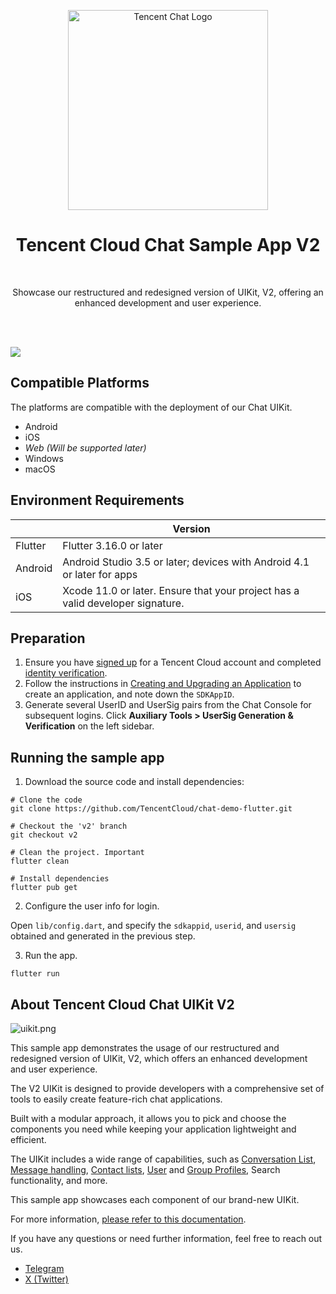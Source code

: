 <p align="center">
  <a href="https://www.tencentcloud.com/products/im?from=pub">
    <img src="https://qcloudimg.tencent-cloud.cn/raw/429a2f58678a1f5b150c6ae04aa0b569.png" width="320px" alt="Tencent Chat Logo" />
  </a>
</p>

<h1 align="center">Tencent Cloud Chat Sample App V2</h1>

<br>

<p align="center">
  Showcase our restructured and redesigned version of UIKit, V2, offering an enhanced development and user experience.
</p>

<br>

<br>

![](https://qcloudimg.tencent-cloud.cn/raw/193ec650f17da6bb33edf5df5d978091.png)

## Compatible Platforms

The platforms are compatible with the deployment of our Chat UIKit.

- Android
- iOS
- _Web (Will be supported later)_
- Windows
- macOS

## Environment Requirements

|   | Version                                                                        |
|---------|--------------------------------------------------------------------------------|
| Flutter | Flutter 3.16.0 or later                                                        |
| Android | Android Studio 3.5 or later; devices with Android 4.1 or later for apps        |
| iOS | Xcode 11.0 or later. Ensure that your project has a valid developer signature. |

## Preparation

1. Ensure you have [signed up](https://intl.cloud.tencent.com/document/product/378/17985) for a Tencent Cloud account and completed [identity verification](https://intl.cloud.tencent.com/document/product/378/3629).
2. Follow the instructions in [Creating and Upgrading an Application](https://intl.cloud.tencent.com/document/product/1047/34577) to create an application, and note down the `SDKAppID`.
3. Generate several UserID and UserSig pairs from the Chat Console for subsequent logins. Click **Auxiliary Tools > UserSig Generation & Verification** on the left sidebar.

## Running the sample app

1. Download the source code and install dependencies:

```shell
# Clone the code
git clone https://github.com/TencentCloud/chat-demo-flutter.git

# Checkout the 'v2' branch
git checkout v2

# Clean the project. Important
flutter clean

# Install dependencies
flutter pub get
```

2. Configure the user info for login.

Open `lib/config.dart`, and specify the `sdkappid`, `userid`, and `usersig` obtained and generated in the previous step.

3. Run the app.

```shell
flutter run
```

## About Tencent Cloud Chat UIKit V2

![uikit.png](https://comm.qq.com/im/static-files/uikit.jpg)

This sample app demonstrates the usage of our restructured and redesigned version of UIKit, V2, which offers an enhanced development and user experience.

The V2 UIKit is designed to provide developers with a comprehensive set of tools to easily create feature-rich chat applications.

Built with a modular approach, it allows you to pick and choose the components you need while keeping your application lightweight and efficient.

The UIKit includes a wide range of capabilities, such as [Conversation List](https://pub.dev/packages/tencent_cloud_chat_conversation), [Message handling](https://pub.dev/packages/tencent_cloud_chat_message),
[Contact lists](https://pub.dev/packages/tencent_cloud_chat_contact), [User](https://pub.dev/packages/tencent_cloud_chat_user_profile) and [Group Profiles](https://pub.dev/packages/tencent_cloud_chat_group_profile), Search functionality, and more.

This sample app showcases each component of our brand-new UIKit.

For more information, [please refer to this documentation](https://www.tencentcloud.com/document/product/1047/58585).

If you have any questions or need further information, feel free to reach out us.

- [Telegram](https://t.me/+gvScYl0uQ3U4MTRl)
- [X (Twitter)](https://x.com/runlin_wang95)

